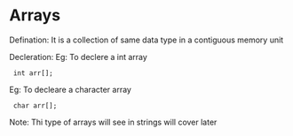 # Arrays 

Defination:
It is a collection of same data type in a contiguous memory unit

Decleration:
Eg: To declere a int array
```
 int arr[];
````
Eg: To decleare a character array 
```
 char arr[];
```
Note: Thi type of arrays will see in strings will cover later
